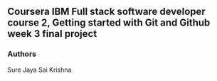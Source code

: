 ## Coursera IBM Full stack software developer course 2, Getting started with Git and Github week 3 final project

### Authors
Sure Jaya Sai Krishna
